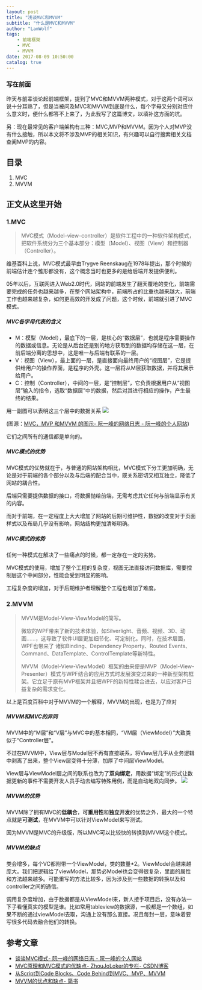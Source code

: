 ```yaml
---
layout: post
title: "浅谈MVC和MVVM"
subtitle: "什么是MVC和MVVM"
author: "LamWolf"
tags:
    - 前端框架
    - MVC
    - MVVM
date: 2017-08-09 10:50:00
catalog: true
---
```





### 写在前面

昨天与前辈谈论起前端框架，提到了MVC和MVVM两种模式，对于这两个词可以说十分耳熟了，但是当被问及MVC和MVVM到底是什么，每个字母又分别对应什么意义时，便什么都答不上来了，为此我写了这篇博文，以填补这方面的坑。

另：现在最常见的客户端架构有三种：MVC,MVP和MVVM。因为个人对MVP没有什么接触，所以本文将不涉及MVP的相关知识，有兴趣可以自行搜索相关文档查阅MVP的内容。

## 目录

1. MVC
2. MVVM

## 正文从这里开始

### 1.MVC

>MVC模式（Model–view–controller）是软件工程中的一种软件架构模式，把软件系统分为三个基本部分：模型（Model）、视图（View）和控制器（Controller）。

维基百科上说，MVC模式最早由Trygve Reenskaug在1978年提出，那个时候的前端估计连个雏形都没有，这个概念当时也更多的是给后端开发提供便利。

05年以后，互联网进入Web2.0时代，网站的前端发生了翻天覆地的变化，前端需要完成的任务也越来越多，在整个网站架构中，前端所占的比重也越来越大，前端工作也越来越复杂，如何更高效的开发成了问题，这个时候，前端就引进了MVC模式。

##### MVC各字母代表的含义

* M：模型（Model），最底下的一层，是核心的“数据层”，也就是程序需要操作的数据或信息。无论是从后台还是别的地方获取到的数据均存储在这一层，在前后端分离的思想中，这是唯一与后端有联系的一层。
* V：视图（View），最上面的一层，是直接面向最终用户的“视图层”，它是提供给用户的操作界面，是程序的外壳。这一层将从M层获取数据，并将其展示给用户。
* C：控制（Controller），中间的一层，是“控制层”，它负责根据用户从“视图层”输入的指令，选取“数据层”中的数据，然后对其进行相应的操作，产生最终的结果。

用一副图可以表明这三个层中的数据关系
![](http://otf6ajw74.bkt.clouddn.com/MVC-data-flow.png)

(图源：[MVC，MVP 和MVVM 的图示- 阮一峰的网络日志 - 阮一峰的个人网站](http://www.ruanyifeng.com/blog/2015/02/mvcmvp_mvvm.html))

它们之间所有的通信都是单向的。

##### MVC模式的优势

MVC模式的优势就在于，与普通的网站架构相比，MVC模式下分工更加明确，无论是对于前端的各个部分以及与后端的配合当中，既关系密切又相互独立，降低了网站的耦合性。

后端只需要提供数据的接口，将数据抛给前端，无需考虑其它任何与前端显示有关的内容。

而对于前端，在一定程度上大大增加了网站的后期可维护性，数据的改变对于页面样式以及布局几乎没有影响，网站结构更加清晰明确。

##### MVC模式的劣势

任何一种模式在解决了一些痛点的时候，都一定存在一定的劣势。

MVC模式的使用，增加了整个工程的复杂度，视图无法直接访问数据库，需要控制层这个中间部分，性能会受到明显的影响。

工程复杂度的增加，对于后期维护者理解整个工程也增加了难度。

### 2.MVVM

>MVVM是Model-View-ViewModel的简写。
>
>微软的WPF带来了新的技术体验，如Silverlight、音频、视频、3D、动画……，这导致了软件UI层更加细节化、可定制化。同时，在技术层面，WPF也带来了 诸如Binding、Dependency Property、Routed Events、Command、DataTemplate、ControlTemplate等新特性。
>
>MVVM（Model-View-ViewModel）框架的由来便是MVP（Model-View-Presenter）模式与WPF结合的应用方式时发展演变过来的一种新型架构框架。它立足于原有MVP框架并且把WPF的新特性糅合进去，以应对客户日益复杂的需求变化。

以上是百度百科中对于MVVM的一个解释，MVVM的出现，也是为了应对

##### MVVM和MVC的异同

MVVM中的“M层”和“V层”与MVC中的基本相同，“VM层（ViewModel）”大致类似于“Controller层”。

不过在MVVM中，View层与Model层不再有直接联系，将View层几乎从业务逻辑中剥离了出来，整个View层变得十分薄，加厚了中间层ViewModel。

View层与ViewModel层之间的联系也改为了**双向绑定**，用数据“绑定”的形式让数据更新的事件不需要开发人员手动去编写特殊用例，而是自动地双向同步。
![](http://otf6ajw74.bkt.clouddn.com/MVVM-data-flow.png)

##### MVVM的优势

MVVM除了拥有MVC的**低耦合**，**可重用性**和**独立开发**的优势之外，最大的一个特点就是**可测试**，在MVVM中可以针对ViewModel来写测试。

因为MVVM是MVC的升级版，所以MVC可以比较快的转换到MVVM这个模式。

##### MVVM的缺点

类会增多，每个VC都附带一个ViewModel，类的数量*2。ViewModel会越来越庞大。我们把逻辑给了viewModel，那势必Model也会变得很复杂，里面的属性和方法越来越多。可能重写的方法比较多，因为涉及到一些数据的转换以及和controller之间的通信。

调用复杂度增加，由于数据都是从ViewModel来，新人接手项目后，没有办法一下子看懂真实的模型是谁。比如常用tableview的数据源，一般都是一个数组，如果不断的通过viewModel去取，沟通上没有那么直接。况且每封一层，意味着要写很多代码去融合他们的转换。

## 参考文章

* [谈谈MVC模式- 阮一峰的网络日志 - 阮一峰的个人网站](http://www.ruanyifeng.com/blog/2007/11/mvc.html)
* [MVC原理和MVC模式的优缺点- ZhouJoLoker的专栏- CSDN博客](http://blog.csdn.net/zjl201309/article/details/13090539)
* [从Script到Code Blocks、Code Behind到MVC、MVP、MVVM](http://www.cnblogs.com/indream/p/3602348.html)
* [MVVM的优点和缺点- 简书](http://www.jianshu.com/p/f8696233ad06)
